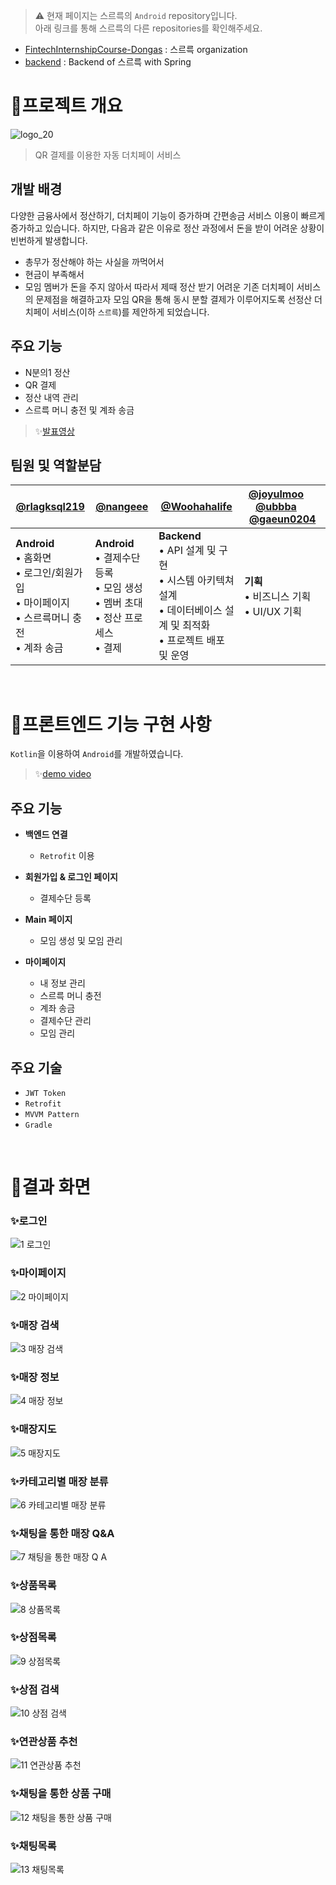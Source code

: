 > ⚠️ 현재 페이지는 스르륵의 `Android` repository입니다.<br>아래 링크를 통해 스르륵의 다른 repositories를 확인해주세요.

- [FintechInternshipCourse-Dongas](https://github.com/orgs/FintechInternshipCourse-Dongas/repositories) : 스르륵 organization
- [backend](https://github.com/FintechInternshipCourse-Dongas/backend) : Backend of 스르륵 with Spring

# 💸프로젝트 개요
![logo_20](https://github.com/user-attachments/assets/04318198-05cd-49d9-9517-62a3df616e5c)

> QR 결제를 이용한 자동 더치페이 서비스

## 개발 배경
다양한 금융사에서 정산하기, 더치페이 기능이 증가하며 간편송금 서비스 이용이 빠르게 증가하고 있습니다. 하지만, 다음과 같은 이유로 정산 과정에서 돈을 받이 어려운 상황이 빈번하게 발생합니다.
- 총무가 정산해야 하는 사실을 까먹어서
- 현금이 부족해서
- 모임 멤버가 돈을 주지 않아서
따라서 제때 정산 받기 어려운 기존 더치페이 서비스의 문제점을 해결하고자 모임 QR을 통해 동시 분할 결제가 이루어지도록 선정산 더치페이 서비스(이하 `스르륵`)를 제안하게 되었습니다.

## 주요 기능
- N분의1 정산
- QR 결제
- 정산 내역 관리
- 스르륵 머니 충전 및 계좌 송금
>  ✨[발표영상](https://youtube.com/watch?v=NAMajFrSIO0&si=8-RDY1DZ8PjV-7TK)<br/>

## 팀원 및 역할분담
|[@rlagksql219](https://github.com/rlagksql219)|[@nangeee](https://github.com/nangeee)|[@Woohahalife](https://github.com/Woohahalife)|[@joyulmoo](https://github.com/joyulmoo) &emsp; [@ubbba](https://github.com/ubbba) &emsp; [@gaeun0204](https://github.com/gaeun0204)|
|-----|-----|-----|-----|
|**Android** <br> • 홈화면 <br> • 로그인/회원가입 <br> • 마이페이지 <br> • 스르륵머니 충전 <br> • 계좌 송금 |**Android** <br> • 결제수단 등록 <br> • 모임 생성 <br> • 멤버 초대 <br> • 정산 프로세스 <br> • 결제 |**Backend** <br> • API 설계 및 구현 <br> • 시스템 아키텍쳐 설계 <br> • 데이터베이스 설계 및 최적화 <br> • 프로젝트 배포 및 운영 |**기획** <br> • 비즈니스 기획 <br> • UI/UX 기획
<br/>


# 💸프론트엔드 기능 구현 사항
`Kotlin`을 이용하여 `Android`를 개발하였습니다.
>  ✨[demo video](https://youtube.com/watch?v=on4zdKuLYIg&si=OXFuJd4eoIW8CXMo)<br/>

## 주요 기능
- **백엔드 연결**
    - `Retrofit` 이용

- **회원가입 & 로그인 페이지**
    - 결제수단 등록

- **Main 페이지**
    - 모임 생성 및 모임 관리

- **마이페이지**
    - 내 정보 관리
    - 스르륵 머니 충전
    - 계좌 송금
    - 결제수단 관리
    - 모임 관리

## 주요 기술
- `JWT Token`
- `Retrofit`
- `MVVM Pattern`
- `Gradle`
<br>

# 💸결과 화면

### ✨로그인
![1 로그인](https://user-images.githubusercontent.com/69866091/152654409-4aedfbb5-07e2-4bf4-9143-7586896d0963.gif)

### ✨마이페이지
![2 마이페이지](https://user-images.githubusercontent.com/69866091/152655343-91dea02a-0a44-481d-af00-72fa8128de96.png)

### ✨매장 검색
![3 매장 검색](https://user-images.githubusercontent.com/69866091/152654425-91a9c402-1c5a-4c8a-bbf2-948e991a6084.gif)

### ✨매장 정보
![4 매장 정보](https://user-images.githubusercontent.com/69866091/152654430-b8d07f84-ad0d-4584-9051-afa3725e9270.gif)

### ✨매장지도
![5 매장지도](https://user-images.githubusercontent.com/69866091/152654433-36fb29a2-1a1e-46f3-8388-57433669ce40.gif)

### ✨카테고리별 매장 분류
![6 카테고리별 매장 분류](https://user-images.githubusercontent.com/69866091/152654435-97a29f32-a388-444a-80c6-1cda50003286.gif)

### ✨채팅을 통한 매장 Q&A
![7 채팅을 통한 매장 Q A](https://user-images.githubusercontent.com/69866091/152654442-7e937729-0030-45e7-9324-b2edf196306e.gif)

### ✨상품목록
![8 상품목록](https://user-images.githubusercontent.com/69866091/152654445-e244b2ba-ee5b-4f40-bf33-a4f10265e442.gif)

### ✨상점목록
![9 상점목록](https://user-images.githubusercontent.com/69866091/152654448-5a5ba54b-e87f-4f54-9835-804b2d5322c9.gif)

### ✨상점 검색
![10 상점 검색](https://user-images.githubusercontent.com/69866091/152654458-19482c65-379a-49de-a685-4262ae1f73c6.gif)

### ✨연관상품 추천
![11 연관상품 추천](https://user-images.githubusercontent.com/69866091/152654463-73ee27a5-af2d-45e8-8247-66e3f9a5f4a9.gif)

### ✨채팅을 통한 상품 구매
![12 채팅을 통한 상품 구매](https://user-images.githubusercontent.com/69866091/152654467-7000a4a5-9534-4dc9-83b6-7632701ec3cb.gif)

### ✨채팅목록
![13 채팅목록](https://user-images.githubusercontent.com/69866091/152654481-3ada9097-7951-4577-ad53-abca2b07d26f.gif)
